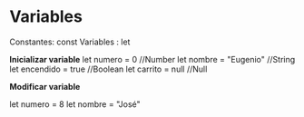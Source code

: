 # Variables
Constantes: const
Variables : let

**Inicializar variable**
let numero = 0         //Number
let nombre = "Eugenio" //String
let encendido = true   //Boolean
let carrito = null     //Null

**Modificar variable**

let numero = 8
let nombre = "José"
